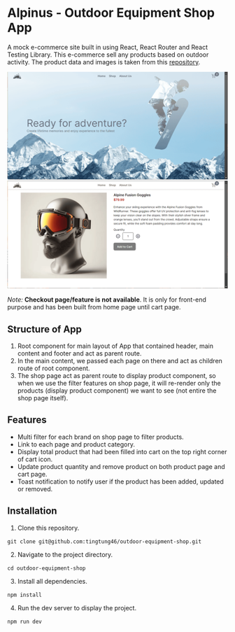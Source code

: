 # Alpinus - Outdoor Equipment Shop App

A mock e-commerce site built in using React, React Router and React Testing Library. This e-commerce sell any products based on outdoor activity. The product data and images is taken from this [repository](https://github.com/dotnet/eShop).

![Home page](./public/desktop-shopping-cart.png)
![Product page](./public/desktop-product-page.png)

_Note:_
**Checkout page/feature is not available**. It is only for front-end purpose and has been built from home page until cart page.

## Structure of App

1. Root component for main layout of App that contained header, main content and footer and act as parent route.
2. In the main content, we passed each page on there and act as children route of root component.
3. The shop page act as parent route to display product component, so when we use the filter features on shop page, it will re-render only the products (display product component) we want to see (not entire the shop page itself).

## Features

- Multi filter for each brand on shop page to filter products.
- Link to each page and product category.
- Display total product that had been filled into cart on the top right corner of cart icon.
- Update product quantity and remove product on both product page and cart page.
- Toast notification to notify user if the product has been added, updated or removed.

## Installation

1. Clone this repository.

```
git clone git@github.com:tingtung46/outdoor-equipment-shop.git
```

2. Navigate to the project directory.

```
cd outdoor-equipment-shop
```

3. Install all dependencies.

```
npm install
```

4. Run the dev server to display the project.

```
npm run dev
```

